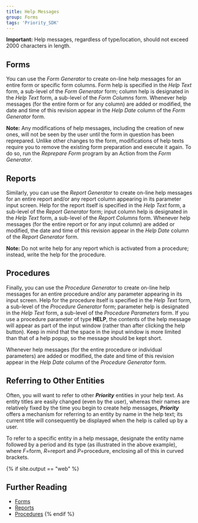 ```yaml
---
title: Help Messages
group: Forms
tags: 'Priority_SDK'
---
```


**Important:** Help messages, regardless of type/location, should not exceed 2000 characters in length.
## Forms

You can use the *Form Generator* to create on-line help messages for an entire form or specific form columns. Form help is specified in the *Help Text* form, a sub-level of the *Form Generator* form; column help is designated in the *Help Text* form, a sub-level of the *Form Columns* form. Whenever help messages (for the entire form or for any column) are added or modified, the date and time of this revision appear in the *Help Date* column of the *Form Generator* form.


**Note:** Any modifications of help messages, including the creation of new ones, will not be seen by the user until the form in question has
been reprepared. Unlike other changes to the form, modifications of help texts require you to remove the existing form preparation and execute it
again. To do so, run the *Reprepare Form* program by an Action from the *Form Generator*.

## Reports

Similarly, you can use the *Report Generator* to create on-line help messages for an entire report and/or any report column appearing in its parameter input screen. Help for the report itself is specified in the *Help Text* form, a sub-level of the *Report Generator* form; input column help is designated in the *Help Text* form, a sub-level of the *Report Columns* form. Whenever help messages (for the entire report or for any input column) are added or modified, the date and time of this revision appear in the *Help Date* column of the *Report Generator* form.

**Note:** Do not write help for any report which is activated from a
procedure; instead, write the help for the procedure.

## Procedures

Finally, you can use the *Procedure Generator* to create on-line help messages for an entire procedure and/or any parameter appearing in its input screen. Help for the procedure itself is specified in the *Help Text* form, a sub-level of the *Procedure Generator* form; parameter help is designated in the *Help Text* form, a sub-level of the *Procedure Parameters* form. If you use a procedure parameter of type **HELP**, the contents of the help message will appear as part of the input window (rather than after clicking the help button). Keep in mind that the space in the input window is more limited than that of a help popup, so the message should be kept short.

Whenever help messages (for the entire procedure or individual parameters) are added or modified, the date and time of this revision appear in the *Help Date* column of the *Procedure Generator* form.

## Referring to Other Entities 

Often, you will want to refer to other ***Priority*** entities in your help text. As entity titles are easily changed (even by the user), whereas their names are relatively fixed by the time you begin to create help messages, ***Priority*** offers a mechanism for referring to an entity by name in the help text; its current title will consequently be displayed when the help is called up by a user.

To refer to a specific entity in a help message, designate the entity name followed by a period and its type (as illustrated in the above example), where *F*=form, *R*=report and *P*=procedure, enclosing all of this in curved brackets.


{% if site.output == "web" %}
## Further Reading 

-   [Forms](Forms )
-   [Reports](Reports )
-   [Procedures](Procedures )
{% endif %}